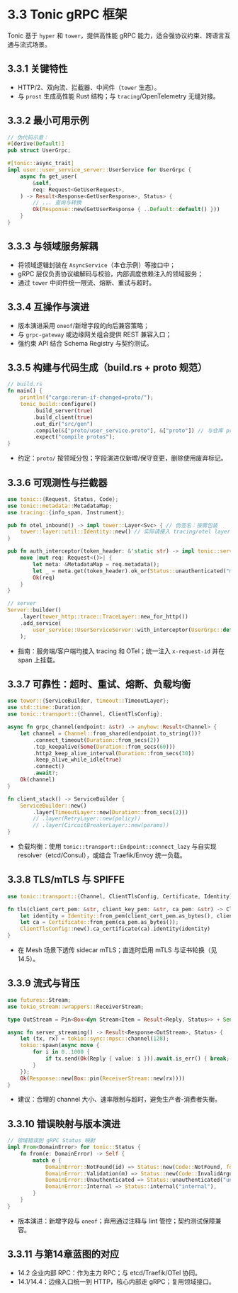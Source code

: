 # 3.3 Tonic gRPC 框架

Tonic 基于 `hyper` 和 `tower`，提供高性能 gRPC 能力，适合强协议约束、跨语言互通与流式场景。

## 3.3.1 关键特性

- HTTP/2、双向流、拦截器、中间件（`tower` 生态）。
- 与 `prost` 生成高性能 Rust 结构；与 `tracing`/OpenTelemetry 无缝对接。

## 3.3.2 最小可用示例

```rust
// 伪代码示意：
#[derive(Default)]
pub struct UserGrpc;

#[tonic::async_trait]
impl user::user_service_server::UserService for UserGrpc {
    async fn get_user(
        &self,
        req: Request<GetUserRequest>,
    ) -> Result<Response<GetUserResponse>, Status> {
        // ... 查询与转换
        Ok(Response::new(GetUserResponse { ..Default::default() }))
    }
}
```

## 3.3.3 与领域服务解耦

- 将领域逻辑封装在 `AsyncService`（本仓示例）等接口中；
- gRPC 层仅负责协议编解码与校验，内部调度依赖注入的领域服务；
- 通过 `tower` 中间件统一限流、熔断、重试与超时。

## 3.3.4 互操作与演进

- 版本演进采用 `oneof`/新增字段的向后兼容策略；
- 与 `grpc-gateway` 或边缘网关组合提供 REST 兼容入口；
- 强约束 API 结合 Schema Registry 与契约测试。

## 3.3.5 构建与代码生成（build.rs + proto 规范）

```rust
// build.rs
fn main() {
    println!("cargo:rerun-if-changed=proto/");
    tonic_build::configure()
        .build_server(true)
        .build_client(true)
        .out_dir("src/gen")
        .compile(&["proto/user_service.proto"], &["proto"]) // 与仓库 proto 对齐
        .expect("compile protos");
}
```

- 约定：`proto/` 按领域分包；字段演进仅新增/保守变更，删除使用废弃标记。

## 3.3.6 可观测性与拦截器

```rust
use tonic::{Request, Status, Code};
use tonic::metadata::MetadataMap;
use tracing::{info_span, Instrument};

pub fn otel_inbound() -> impl tower::Layer<Svc> { // 伪签名：按需包装
    tower::layer::util::Identity::new() // 实际请接入 tracing/otel layer
}

pub fn auth_interceptor(token_header: &'static str) -> impl tonic::service::Interceptor {
    move |mut req: Request<()>| {
        let meta: &MetadataMap = req.metadata();
        let _ = meta.get(token_header).ok_or(Status::unauthenticated("missing token"))?;
        Ok(req)
    }
}

// server
Server::builder()
    .layer(tower_http::trace::TraceLayer::new_for_http())
    .add_service(
        user_service::UserServiceServer::with_interceptor(UserGrpc::default(), auth_interceptor("authorization"))
    );
```

- 指南：服务端/客户端均接入 tracing 和 OTel；统一注入 `x-request-id` 并在 span 上挂载。

## 3.3.7 可靠性：超时、重试、熔断、负载均衡

```rust
use tower::{ServiceBuilder, timeout::TimeoutLayer};
use std::time::Duration;
use tonic::transport::{Channel, ClientTlsConfig};

async fn grpc_channel(endpoint: &str) -> anyhow::Result<Channel> {
    let channel = Channel::from_shared(endpoint.to_string())?
        .connect_timeout(Duration::from_secs(2))
        .tcp_keepalive(Some(Duration::from_secs(60)))
        .http2_keep_alive_interval(Duration::from_secs(30))
        .keep_alive_while_idle(true)
        .connect()
        .await?;
    Ok(channel)
}

fn client_stack() -> ServiceBuilder {
    ServiceBuilder::new()
        .layer(TimeoutLayer::new(Duration::from_secs(2)))
        // .layer(RetryLayer::new(policy))
        // .layer(CircuitBreakerLayer::new(params))
}
```

- 负载均衡：使用 `tonic::transport::Endpoint::connect_lazy` 与自实现 resolver（etcd/Consul），或结合 Traefik/Envoy 统一负载。

## 3.3.8 TLS/mTLS 与 SPIFFE

```rust
use tonic::transport::{Channel, ClientTlsConfig, Certificate, Identity};

fn tls(client_cert_pem: &str, client_key_pem: &str, ca_pem: &str) -> ClientTlsConfig {
    let identity = Identity::from_pem(client_cert_pem.as_bytes(), client_key_pem.as_bytes());
    let ca = Certificate::from_pem(ca_pem.as_bytes());
    ClientTlsConfig::new().ca_certificate(ca).identity(identity)
}
```

- 在 Mesh 场景下透传 sidecar mTLS；直连时启用 mTLS 与证书轮换（见 14.5）。

## 3.3.9 流式与背压

```rust
use futures::Stream;
use tokio_stream::wrappers::ReceiverStream;

type OutStream = Pin<Box<dyn Stream<Item = Result<Reply, Status>> + Send>>;

async fn server_streaming() -> Result<Response<OutStream>, Status> {
    let (tx, rx) = tokio::sync::mpsc::channel(128);
    tokio::spawn(async move {
        for i in 0..1000 {
            if tx.send(Ok(Reply { value: i })).await.is_err() { break; }
        }
    });
    Ok(Response::new(Box::pin(ReceiverStream::new(rx))))
}
```

- 建议：合理的 channel 大小、速率限制与超时，避免生产者-消费者失衡。

## 3.3.10 错误映射与版本演进

```rust
// 领域错误到 gRPC Status 映射
impl From<DomainError> for tonic::Status {
    fn from(e: DomainError) -> Self {
        match e {
            DomainError::NotFound(id) => Status::new(Code::NotFound, format!("not found: {id}")),
            DomainError::Validation(m) => Status::new(Code::InvalidArgument, m),
            DomainError::Unauthenticated => Status::unauthenticated("unauthenticated"),
            DomainError::Internal => Status::internal("internal"),
        }
    }
}
```

- 版本演进：新增字段与 `oneof`；弃用通过注释与 lint 管控；契约测试保障兼容。

## 3.3.11 与第14章蓝图的对应

- 14.2 企业内部 RPC：作为主力 RPC；与 etcd/Traefik/OTel 协同。
- 14.1/14.4：边缘入口统一到 HTTP，核心内部走 gRPC；复用领域接口。

